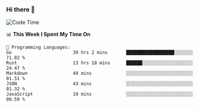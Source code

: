 ### Hi there 👋

<!--
**CrazyCollin/crazycollin** is a ✨ _special_ ✨ repository because its `README.md` (this file) appears on your GitHub profile.

Here are some ideas to get you started:

- 🔭 I’m currently working on ...
- 🌱 I’m currently learning ...
- 👯 I’m looking to collaborate on ...
- 🤔 I’m looking for help with ...
- 💬 Ask me about ...
- 📫 How to reach me: ...
- 😄 Pronouns: ...
- ⚡ Fun fact: ...
-->

<!--START_SECTION:waka-->
![Code Time](http://img.shields.io/badge/Code%20Time-998%20hrs%2041%20mins-blue)

📊 **This Week I Spent My Time On** 

```text
💬 Programming Languages: 
Go                       39 hrs 2 mins       ██████████████████░░░░░░░   71.82 % 
Rust                     13 hrs 18 mins      ██████░░░░░░░░░░░░░░░░░░░   24.47 % 
Markdown                 49 mins             ░░░░░░░░░░░░░░░░░░░░░░░░░   01.51 % 
JSON                     43 mins             ░░░░░░░░░░░░░░░░░░░░░░░░░   01.32 % 
JavaScript               19 mins             ░░░░░░░░░░░░░░░░░░░░░░░░░   00.59 % 
```


<!--END_SECTION:waka-->
